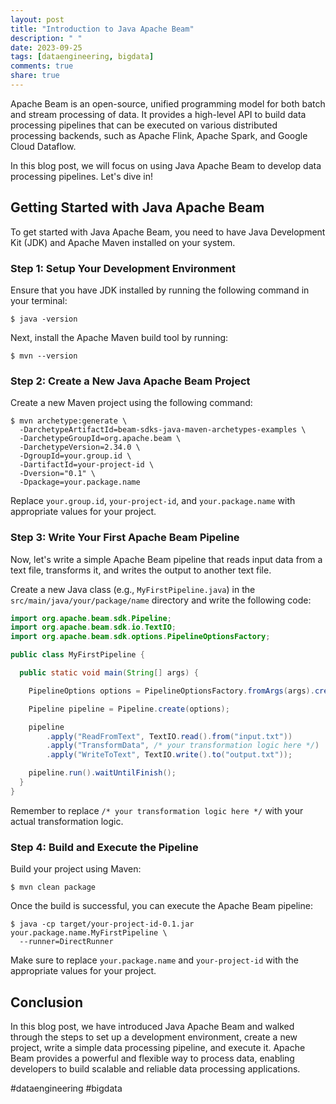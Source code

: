 ```yaml
---
layout: post
title: "Introduction to Java Apache Beam"
description: " "
date: 2023-09-25
tags: [dataengineering, bigdata]
comments: true
share: true
---
```


Apache Beam is an open-source, unified programming model for both batch and stream processing of data. It provides a high-level API to build data processing pipelines that can be executed on various distributed processing backends, such as Apache Flink, Apache Spark, and Google Cloud Dataflow.

In this blog post, we will focus on using Java Apache Beam to develop data processing pipelines. Let's dive in!

## Getting Started with Java Apache Beam

To get started with Java Apache Beam, you need to have Java Development Kit (JDK) and Apache Maven installed on your system.

### Step 1: Setup Your Development Environment

Ensure that you have JDK installed by running the following command in your terminal:

```shell
$ java -version
```

Next, install the Apache Maven build tool by running:

```shell
$ mvn --version
```

### Step 2: Create a New Java Apache Beam Project

Create a new Maven project using the following command:

```shell
$ mvn archetype:generate \
  -DarchetypeArtifactId=beam-sdks-java-maven-archetypes-examples \
  -DarchetypeGroupId=org.apache.beam \
  -DarchetypeVersion=2.34.0 \
  -DgroupId=your.group.id \
  -DartifactId=your-project-id \
  -Dversion="0.1" \
  -Dpackage=your.package.name
```

Replace `your.group.id`, `your-project-id`, and `your.package.name` with appropriate values for your project.

### Step 3: Write Your First Apache Beam Pipeline

Now, let's write a simple Apache Beam pipeline that reads input data from a text file, transforms it, and writes the output to another text file.

Create a new Java class (e.g., `MyFirstPipeline.java`) in the `src/main/java/your/package/name` directory and write the following code:

```java
import org.apache.beam.sdk.Pipeline;
import org.apache.beam.sdk.io.TextIO;
import org.apache.beam.sdk.options.PipelineOptionsFactory;

public class MyFirstPipeline {

  public static void main(String[] args) {

    PipelineOptions options = PipelineOptionsFactory.fromArgs(args).create();

    Pipeline pipeline = Pipeline.create(options);

    pipeline
        .apply("ReadFromText", TextIO.read().from("input.txt"))
        .apply("TransformData", /* your transformation logic here */)
        .apply("WriteToText", TextIO.write().to("output.txt"));

    pipeline.run().waitUntilFinish();
  }
}
```

Remember to replace `/* your transformation logic here */` with your actual transformation logic.

### Step 4: Build and Execute the Pipeline

Build your project using Maven:

```shell
$ mvn clean package
```

Once the build is successful, you can execute the Apache Beam pipeline:

```shell
$ java -cp target/your-project-id-0.1.jar your.package.name.MyFirstPipeline \
  --runner=DirectRunner
```

Make sure to replace `your.package.name` and `your-project-id` with the appropriate values for your project.

## Conclusion

In this blog post, we have introduced Java Apache Beam and walked through the steps to set up a development environment, create a new project, write a simple data processing pipeline, and execute it. Apache Beam provides a powerful and flexible way to process data, enabling developers to build scalable and reliable data processing applications.

#dataengineering #bigdata